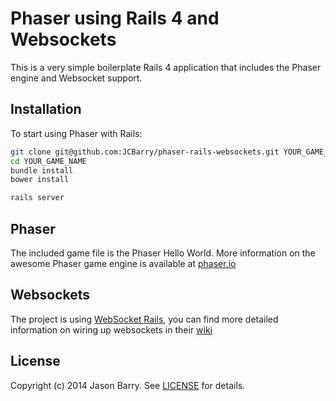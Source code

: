 # Phaser using Rails 4 and Websockets
This is a very simple boilerplate Rails 4 application that includes the Phaser engine and Websocket support.

## Installation

To start using Phaser with Rails:
```bash
git clone git@github.com:JCBarry/phaser-rails-websockets.git YOUR_GAME_NAME
cd YOUR_GAME_NAME
bundle install
bower install

rails server
```

## Phaser
The included game file is the Phaser Hello World.  More information on the awesome Phaser game engine is available at [phaser.io](http://phaser.io)

## Websockets
The project is using [WebSocket Rails](https://github.com/websocket-rails/websocket-rails), you can find more detailed information on wiring up websockets in their [wiki](https://github.com/websocket-rails/websocket-rails/wiki)

## License

Copyright (c) 2014 Jason Barry. See [LICENSE](LICENSE.md) for details.